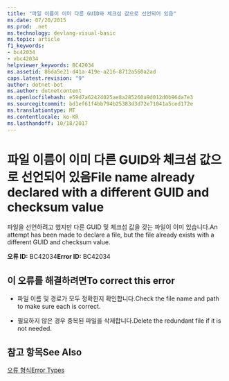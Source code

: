 ```yaml
---
title: "파일 이름이 이미 다른 GUID와 체크섬 값으로 선언되어 있음"
ms.date: 07/20/2015
ms.prod: .net
ms.technology: devlang-visual-basic
ms.topic: article
f1_keywords:
- bc42034
- vbc42034
helpviewer_keywords: BC42034
ms.assetid: 86da5e21-d41a-419e-a216-8712a560a2ad
caps.latest.revision: "9"
author: dotnet-bot
ms.author: dotnetcontent
ms.openlocfilehash: e59d7a62424025ae8a285260a9d012d0b96da7e3
ms.sourcegitcommit: bd1ef61f4bb794b25383d3d72e71041a5ced172e
ms.translationtype: MT
ms.contentlocale: ko-KR
ms.lasthandoff: 10/18/2017
---
```

# <a name="file-name-already-declared-with-a-different-guid-and-checksum-value"></a><span data-ttu-id="e5fbd-102">파일 이름이 이미 다른 GUID와 체크섬 값으로 선언되어 있음</span><span class="sxs-lookup"><span data-stu-id="e5fbd-102">File name already declared with a different GUID and checksum value</span></span>
<span data-ttu-id="e5fbd-103">파일을 선언하려고 했지만 다른 GUID 및 체크섬 값을 갖는 파일이 이미 있습니다.</span><span class="sxs-lookup"><span data-stu-id="e5fbd-103">An attempt has been made to declare a file, but the file already exists with a different GUID and checksum value.</span></span>  
  
 <span data-ttu-id="e5fbd-104">**오류 ID:** BC42034</span><span class="sxs-lookup"><span data-stu-id="e5fbd-104">**Error ID:** BC42034</span></span>  
  
## <a name="to-correct-this-error"></a><span data-ttu-id="e5fbd-105">이 오류를 해결하려면</span><span class="sxs-lookup"><span data-stu-id="e5fbd-105">To correct this error</span></span>  
  
-   <span data-ttu-id="e5fbd-106">파일 이름 및 경로가 모두 정확한지 확인합니다.</span><span class="sxs-lookup"><span data-stu-id="e5fbd-106">Check the file name and path to make sure each is correct.</span></span>  
  
-   <span data-ttu-id="e5fbd-107">필요하지 않은 경우 중복된 파일을 삭제합니다.</span><span class="sxs-lookup"><span data-stu-id="e5fbd-107">Delete the redundant file if it is not needed.</span></span>  
  
## <a name="see-also"></a><span data-ttu-id="e5fbd-108">참고 항목</span><span class="sxs-lookup"><span data-stu-id="e5fbd-108">See Also</span></span>  
 [<span data-ttu-id="e5fbd-109">오류 형식</span><span class="sxs-lookup"><span data-stu-id="e5fbd-109">Error Types</span></span>](../../visual-basic/programming-guide/language-features/error-types.md)
